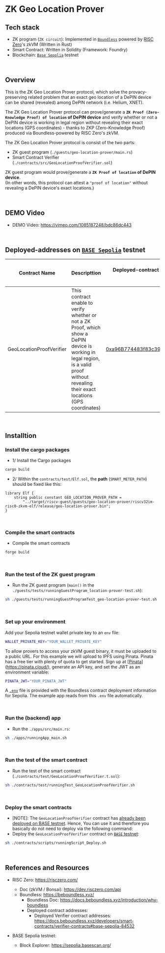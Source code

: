 # ZK Geo Location Prover

## Tech stack

- ZK program (`ZK circuit`): Implemented in [`Boundless`](https://beboundless.xyz/) powered by [RISC Zero](https://risczero.com/)'s zkVM (Written in Rust)
- Smart Contract: Written in Solidity (Framework: Foundry)
- Blockchain: [`Base Sepolia`](https://sepolia.basescan.org/) testnet


<br>

## Overview

This is the ZK Geo Location Prover protocol, which solve the provacy-preserving related problem that an exact geo location of a DePIN device can be shared (revealed) among DePIN network (i.e. Helium, XNET).

The ZK Geo Location Prover protocol can prove/generate a **`ZK Proof (Zero-Knowledge Proof) of location` of DePIN device** and verify whether or not a DePIN device is working in legal region without revealing their exact locations (GPS coordinates) - thanks to ZKP (Zero-Knowledge Proof) produced via Boundless-powered by RISC Zero's zkVM.

The ZK Geo Location Prover protocol is consist of the two parts:
- ZK guest program (`./guests/geo-location-prover/main.rs`)
- Smart Contract Verifier (`./contracts/src/GeoLocationProofVerifier.sol`)

ZK guest program would prove/generate a **`ZK Proof of location` of DePIN device**.  
(In other words, this protocol can attest a `"proof of location"` without revealing a DePIN device's exact locations.)


<br>

## DEMO Video

- DEMO Video: https://vimeo.com/1085187248/bdc86dc443

<br>

## Deployed-addresses on [`BASE Sepolia`](https://sepolia.basescan.org) testnet

| Contract Name | Descripttion | Deployed-contract addresses on BASE Sepolia Testnet | Contract Source Code Verified |
| :-------------: | :----------------------------------------------------------------| :----------------------------------------------------------------:| :------------------------------------------:|
| GeoLocationProofVerifier | This contract enable to verify whether or not a ZK Proof, which show a DePIN device is working in legal region, is a valid proof without revealing their exact locations (GPS coordinates) | [0xa96B774483f83c39f009e86A8B16f1A21f2570FC](https://sepolia.basescan.org/address/0xa96b774483f83c39f009e86a8b16f1a21f2570fc#code) | [Contract Source Code Verified](https://sepolia.basescan.org/address/0xa96b774483f83c39f009e86a8b16f1a21f2570fc#code) |


<br>

## Installtion

### Install the cargo packages

- 1/ Install the Cargo packages
```bash
cargo build
```

- 2/ Within the `contracts/test/Elf.sol`, the **path** (`SMART_METER_PATH`) should be fixed like this:
```solidity
library Elf {
    string public constant GEO_LOCATION_PROVER_PATH =
        "../target/riscv-guest/guests/geo-location-prover/riscv32im-risc0-zkvm-elf/release/geo-location-prover.bin";
}
```

<br>

### Compile the smart contracts

- Compile the smart contracts
```bash
forge build
```

<br>


### Run the test of the ZK guest program
- Run the ZK guest program (`main()` in the `./guests/tests/runningGuestProgram_location-prover-test.sh`):
```bash
sh ./guests/tests/runningGuestProgramTest_geo-location-prover-test.sh
```

<br>

### Set up your environment

Add your Sepolia testnet wallet private key to an `env` file:

```bash
WALLET_PRIVATE_KEY="YOUR_WALLET_PRIVATE_KEY"
```

To allow provers to access your zkVM guest binary, it must be uploaded to a public URL. For this example we will upload to IPFS using Pinata. Pinata has a free tier with plenty of quota to get started. Sign up at [[Pinata](https://pinata.cloud/)](https://pinata.cloud/), generate an API key, and set the JWT as an environment variable:

```bash
PINATA_JWT="YOUR_PINATA_JWT"
```

A [`.env`](./.env) file is provided with the Boundless contract deployment information for Sepolia.
The example app reads from this `.env` file automatically.

<br>

### Run the (backend) app
- Run the `./apps/src/main.rs`:
```bash
sh ./apps/runningApp_main.sh
```

<br>

### Run the test of the smart contract
- Run the test of the smart contract (`./contracts/test/GeoLocationProofVerifier.t.sol`):
```bash
sh ./contracts/test/runningTest_GeoLocationProofVerifier.sh
```

<br>

### Deploy the smart contracts
- [NOTE]: The `GeoLocationProofVerifier` contract has [already been deployed on BASE testnet](https://github.com/masaun/zk-geo-location-prover?tab=readme-ov-file#deployed-addresses-on-base-sepolia-testnet). Hence, You can use it and therefore you basically do not need to deploy via the following command:
- Deploy the `GeoLocationProofVerifier` contract on [`BASE` testnet](https://sepolia.basescan.org):
```bash
sh ./contracts/scripts/runningScript_Deploy.sh
```

<br>

## References and Resources

- RISC Zero: https://risczero.com/  
  - Doc (zkVM / Bonsai): https://dev.risczero.com/api  
  - Boundless: https://beboundless.xyz/  
    - Boundless Doc: https://docs.beboundless.xyz/introduction/why-boundless
    - Deployed contract addresses:
      - Deployed Verifier contract addresses: https://docs.beboundless.xyz/developers/smart-contracts/verifier-contracts#base-sepolia-84532


- BASE Sepolia testnet: 
  - Block Explorer: https://sepolia.basescan.org/